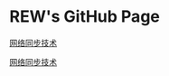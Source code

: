 # REW's GitHub Page  

[网络同步技术](REW-Y.github.io/游戏开发/网络/网络同步技术.md)  

[网络同步技术](REW-Y.github.io/GameDevelop/Network/LockStep.md)  
